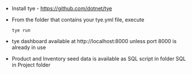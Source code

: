 - Install tye - https://github.com/dotnet/tye
- From the folder that contains your tye.yml file, execute
    ```
    tye run
    ```

- tye dashboard available at http://localhost:8000 unless port 8000 is already in use

- Product and Inventory seed data is available as SQL script in folder SQL in Project folder